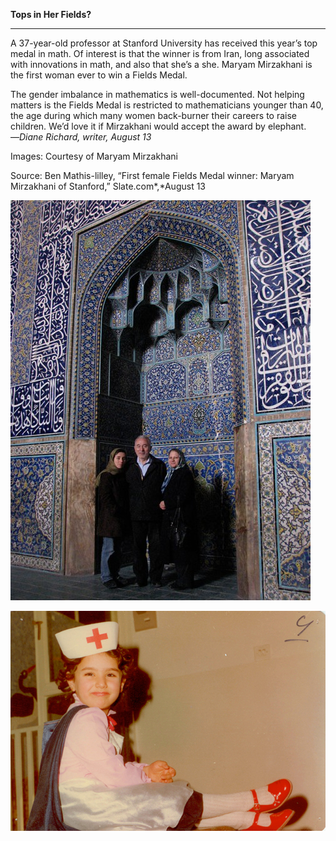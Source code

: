 **Tops in Her Fields?**

****

A 37-year-old professor at Stanford University has received this year’s top medal in math. Of interest is that the winner is from Iran, long associated with innovations in math, and also that she’s a she. Maryam Mirzakhani is the first woman ever to win a Fields Medal. 

The gender imbalance in mathematics is well-documented. Not helping matters is the Fields Medal is restricted to mathematicians younger than 40, the age during which many women back-burner their careers to raise children. We’d love it if Mirzakhani would accept the award by elephant.     —*Diane Richard, writer, August 13*

Images: Courtesy of Maryam Mirzakhani

Source: Ben Mathis-lilley, “First female Fields Medal winner: Maryam Mirzakhani of Stanford,” Slate.com*,*August 13

![](../images/14-08-13_50.46.434_MathEDIT-2.jpeg)

![](../images/14-08-13_50.46.434_MathEDIT-1.jpeg)

